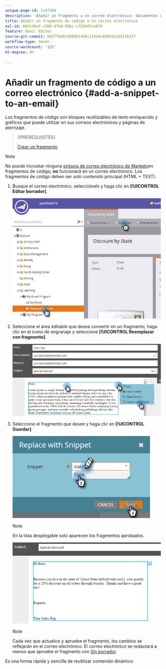 ```yaml
---
unique-page-id: 1147358
description: 'Añadir un fragmento a un correo electrónico: documentos de Marketo, documentación del producto'
title: Añadir un fragmento de código a un correo electrónico
exl-id: 609130a7-c309-4f9d-99bc-c752047ce0f4
feature: Email Editor
source-git-commit: 0d37fbdb7d08901458c1744dc68893e155176327
workflow-type: tm+mt
source-wordcount: '152'
ht-degree: 0%

---
```


# Añadir un fragmento de código a un correo electrónico {#add-a-snippet-to-an-email}

Los fragmentos de código son bloques reutilizables de texto enriquecido y gráficos que puede utilizar en sus correos electrónicos y páginas de aterrizaje.

>[!PREREQUISITES]
>
>[Crear un fragmento](/help/marketo/product-docs/personalization/segmentation-and-snippets/snippets/create-a-snippet.md)

>[!NOTE]
>
>No puede incrustar ninguna [sintaxis de correo electrónico de Marketo](/help/marketo/product-docs/email-marketing/general/email-editor-2/email-template-syntax.md)en fragmentos de código; **no** funcionará en un correo electrónico. Los fragmentos de código deben ser solo contenido principal (HTML + TEXT).

1. Busque el correo electrónico, selecciónelo y haga clic en **[!UICONTROL Editar borrador]**.

   ![](assets/one-2.png)

1. Seleccione el área editable que desea convertir en un fragmento, haga clic en el icono de engranaje y seleccione **[!UICONTROL Reemplazar con fragmento]**.

   ![](assets/two-2.png)

1. Seleccione el fragmento que desee y haga clic en **[!UICONTROL Guardar]**.

   ![](assets/three-1.png)

   >[!NOTE]
   >
   >En la lista desplegable solo aparecen los fragmentos aprobados.

   ![](assets/four.png)

   >[!NOTE]
   >
   >Cada vez que actualice y apruebe el fragmento, los cambios se reflejarán en el correo electrónico. El correo electrónico se redactará a menos que apruebe el fragmento con [Sin borrador](/help/marketo/product-docs/administration/users-and-roles/enable-no-draft-for-snippets.md).

Es una forma rápida y sencilla de reutilizar contenido dinámico.
